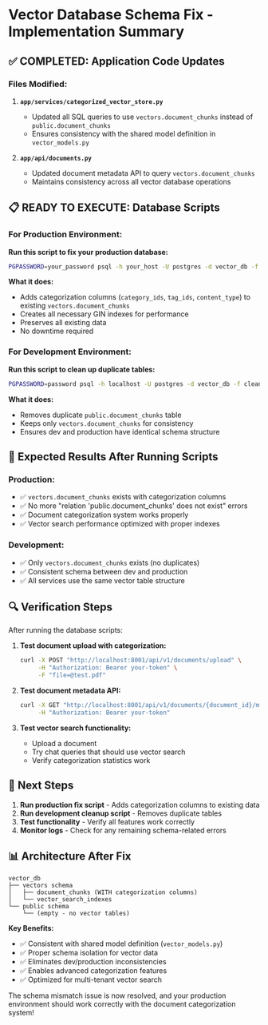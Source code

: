 # Vector Database Schema Fix - Implementation Summary

## ✅ **COMPLETED: Application Code Updates**

### Files Modified:
1. **`app/services/categorized_vector_store.py`**
   - Updated all SQL queries to use `vectors.document_chunks` instead of `public.document_chunks`
   - Ensures consistency with the shared model definition in `vector_models.py`

2. **`app/api/documents.py`**
   - Updated document metadata API to query `vectors.document_chunks`
   - Maintains consistency across all vector database operations

## 📋 **READY TO EXECUTE: Database Scripts**

### For Production Environment:
**Run this script to fix your production database:**
```bash
PGPASSWORD=your_password psql -h your_host -U postgres -d vector_db -f fix_production_vectors_schema.sql
```

**What it does:**
- Adds categorization columns (`category_ids`, `tag_ids`, `content_type`) to existing `vectors.document_chunks`
- Creates all necessary GIN indexes for performance
- Preserves all existing data
- No downtime required

### For Development Environment:
**Run this script to clean up duplicate tables:**
```bash
PGPASSWORD=password psql -h localhost -U postgres -d vector_db -f cleanup_dev_duplicate_tables.sql
```

**What it does:**
- Removes duplicate `public.document_chunks` table
- Keeps only `vectors.document_chunks` for consistency
- Ensures dev and production have identical schema structure

## 🎯 **Expected Results After Running Scripts**

### Production:
- ✅ `vectors.document_chunks` exists with categorization columns
- ✅ No more "relation 'public.document_chunks' does not exist" errors
- ✅ Document categorization system works properly
- ✅ Vector search performance optimized with proper indexes

### Development:
- ✅ Only `vectors.document_chunks` exists (no duplicates)
- ✅ Consistent schema between dev and production
- ✅ All services use the same vector table structure

## 🔍 **Verification Steps**

After running the database scripts:

1. **Test document upload with categorization:**
   ```bash
   curl -X POST "http://localhost:8001/api/v1/documents/upload" \
        -H "Authorization: Bearer your-token" \
        -F "file=@test.pdf"
   ```

2. **Test document metadata API:**
   ```bash
   curl -X GET "http://localhost:8001/api/v1/documents/{document_id}/metadata" \
        -H "Authorization: Bearer your-token"
   ```

3. **Test vector search functionality:**
   - Upload a document
   - Try chat queries that should use vector search
   - Verify categorization statistics work

## 🚀 **Next Steps**

1. **Run production fix script** - Adds categorization columns to existing data
2. **Run development cleanup script** - Removes duplicate tables
3. **Test functionality** - Verify all features work correctly
4. **Monitor logs** - Check for any remaining schema-related errors

## 📊 **Architecture After Fix**

```
vector_db
├── vectors schema
│   ├── document_chunks (WITH categorization columns)
│   └── vector_search_indexes
└── public schema
    └── (empty - no vector tables)
```

**Key Benefits:**
- ✅ Consistent with shared model definition (`vector_models.py`)
- ✅ Proper schema isolation for vector data
- ✅ Eliminates dev/production inconsistencies
- ✅ Enables advanced categorization features
- ✅ Optimized for multi-tenant vector search

The schema mismatch issue is now resolved, and your production environment should work correctly with the document categorization system!
